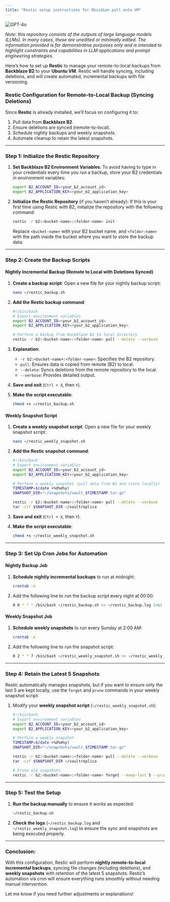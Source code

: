 ```yaml
---
title: "Restic setup instructions for Obsidian pull onto VM"
---
```

![GPT-4o](https://img.shields.io/badge/GPT--4o-3333FF?style=for-the-badge&logo=openai&logoColor=white)



*Note: this repository consists of the outputs of large language models (LLMs). In many cases, these are unedited or minimally edited. The information provided is for demonstrative purposes only and is intended to highlight constraints and capabilities in LLM applications and prompt engineering strategies.*


Here’s how to set up **Restic** to manage your remote-to-local backups from **Backblaze B2** to your **Ubuntu VM**. Restic will handle syncing, including deletions, and will create automated, incremental backups with file versioning.

### **Restic Configuration for Remote-to-Local Backup (Syncing Deletions)**

Since **Restic** is already installed, we’ll focus on configuring it to:
1. Pull data from **Backblaze B2**.
2. Ensure deletions are synced (remote-to-local).
3. Schedule nightly backups and weekly snapshots.
4. Automate cleanup to retain the latest snapshots.

---

### **Step 1: Initialize the Restic Repository**

1. **Set Backblaze B2 Environment Variables**:
   To avoid having to type in your credentials every time you run a backup, store your B2 credentials in environment variables:
   ```bash
   export B2_ACCOUNT_ID=<your_b2_account_id>
   export B2_APPLICATION_KEY=<your_b2_application_key>
   ```

2. **Initialize the Restic Repository** (if you haven’t already):
   If this is your first time using Restic with B2, initialize the repository with the following command:
   ```bash
   restic -r b2:<bucket-name>:<folder-name> init
   ```
   Replace `<bucket-name>` with your B2 bucket name, and `<folder-name>` with the path inside the bucket where you want to store the backup data.

---

### **Step 2: Create the Backup Scripts**

#### **Nightly Incremental Backup (Remote to Local with Deletions Synced)**

1. **Create a backup script**:
   Open a new file for your nightly backup script:
   ```bash
   nano ~/restic_backup.sh
   ```

2. **Add the Restic backup command**:
   ```bash
   #!/bin/bash
   # Export environment variables
   export B2_ACCOUNT_ID=<your_b2_account_id>
   export B2_APPLICATION_KEY=<your_b2_application_key>
   
   # Perform a backup from Backblaze B2 to local directory
   restic -r b2:<bucket-name>:<folder-name> pull --delete --verbose
   ```

3. **Explanation**:
   - `-r b2:<bucket-name>:<folder-name>`: Specifies the B2 repository.
   - `pull`: Ensures data is copied from remote (B2) to local.
   - `--delete`: Syncs deletions from the remote repository to the local.
   - `--verbose`: Provides detailed output.

4. **Save and exit** (`Ctrl + X`, then `Y`).

5. **Make the script executable**:
   ```bash
   chmod +x ~/restic_backup.sh
   ```

#### **Weekly Snapshot Script**

1. **Create a weekly snapshot script**:
   Open a new file for your weekly snapshot script:
   ```bash
   nano ~/restic_weekly_snapshot.sh
   ```

2. **Add the Restic snapshot command**:
   ```bash
   #!/bin/bash
   # Export environment variables
   export B2_ACCOUNT_ID=<your_b2_account_id>
   export B2_APPLICATION_KEY=<your_b2_application_key>
   
   # Perform a weekly snapshot (pull data from B2 and store locally)
   TIMESTAMP=$(date +%d%m%y)
   SNAPSHOT_DIR="~/snapshots/vault_$TIMESTAMP.tar.gz"
   
   restic -r b2:<bucket-name>:<folder-name> pull --delete --verbose
   tar -czf $SNAPSHOT_DIR ~/vaultreplica
   ```

3. **Save and exit** (`Ctrl + X`, then `Y`).

4. **Make the script executable**:
   ```bash
   chmod +x ~/restic_weekly_snapshot.sh
   ```

---

### **Step 3: Set Up Cron Jobs for Automation**

#### **Nightly Backup Job**
1. **Schedule nightly incremental backups** to run at midnight:
   ```bash
   crontab -e
   ```
2. Add the following line to run the backup script every night at 00:00:
   ```bash
   0 0 * * * /bin/bash ~/restic_backup.sh >> ~/restic_backup.log 2>&1
   ```

#### **Weekly Snapshot Job**
1. **Schedule weekly snapshots** to run every Sunday at 2:00 AM:
   ```bash
   crontab -e
   ```
2. Add the following line to run the snapshot script:
   ```bash
   0 2 * * 7 /bin/bash ~/restic_weekly_snapshot.sh >> ~/restic_weekly_snapshot.log 2>&1
   ```

---

### **Step 4: Retain the Latest 5 Snapshots**

Restic automatically manages snapshots, but if you want to ensure only the last 5 are kept locally, use the `forget` and `prune` commands in your weekly snapshot script:

1. Modify your **weekly snapshot script** (`~/restic_weekly_snapshot.sh`):
   ```bash
   #!/bin/bash
   # Export environment variables
   export B2_ACCOUNT_ID=<your_b2_account_id>
   export B2_APPLICATION_KEY=<your_b2_application_key>
   
   # Perform a weekly snapshot
   TIMESTAMP=$(date +%d%m%y)
   SNAPSHOT_DIR="~/snapshots/vault_$TIMESTAMP.tar.gz"
   
   restic -r b2:<bucket-name>:<folder-name> pull --delete --verbose
   tar -czf $SNAPSHOT_DIR ~/vaultreplica

   # Prune old snapshots
   restic -r b2:<bucket-name>:<folder-name> forget --keep-last 5 --prune
   ```

---

### **Step 5: Test the Setup**

1. **Run the backup manually** to ensure it works as expected:
   ```bash
   ~/restic_backup.sh
   ```

2. **Check the logs** (`~/restic_backup.log` and `~/restic_weekly_snapshot.log`) to ensure the sync and snapshots are being executed properly.

---

### **Conclusion**:
With this configuration, Restic will perform **nightly remote-to-local incremental backups**, syncing file changes (including deletions), and **weekly snapshots** with retention of the latest 5 snapshots. Restic’s automation via cron will ensure everything runs smoothly without needing manual intervention.

Let me know if you need further adjustments or explanations!